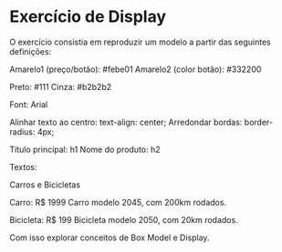 # Exercício de Display

O exercício consistia em reproduzir um modelo a partir das seguintes definições:

Amarelo1 (preço/botão): #febe01
Amarelo2 (color botão): #332200

Preto: #111
Cinza: #b2b2b2

Font: Arial

Alinhar texto ao centro: text-align: center;
Arredondar bordas: border-radius: 4px;

Título principal: h1
Nome do produto: h2

Textos:

Carros e Bicicletas

Carro: R$ 1999
Carro modelo 2045, com 200km rodados.

Bicicleta: R$ 199
Bicicleta modelo 2050, com 20km rodados.

Com isso explorar conceitos de Box Model e Display.
